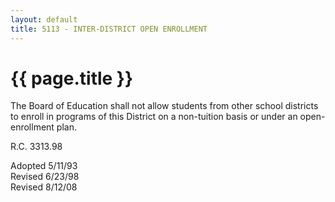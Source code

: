 ```yaml
---
layout: default
title: 5113 - INTER-DISTRICT OPEN ENROLLMENT
---
```


{{ page.title }}
================

The Board of Education shall not allow students from other school
districts to enroll in programs of this District on a non-tuition basis
or under an open-enrollment plan.

R.C. 3313.98

Adopted 5/11/93\
 Revised 6/23/98\
 Revised 8/12/08
